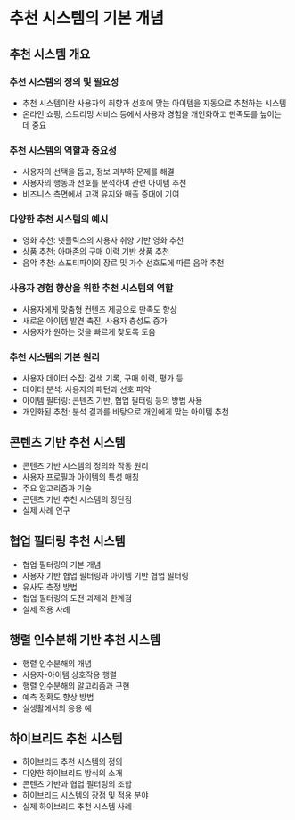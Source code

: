 # 추천 시스템의 기본 개념

## 추천 시스템 개요

### 추천 시스템의 정의 및 필요성

- 추천 시스템이란 사용자의 취향과 선호에 맞는 아이템을 자동으로 추천하는 시스템
- 온라인 쇼핑, 스트리밍 서비스 등에서 사용자 경험을 개인화하고 만족도를 높이는 데 중요

### 추천 시스템의 역할과 중요성

- 사용자의 선택을 돕고, 정보 과부하 문제를 해결
- 사용자의 행동과 선호를 분석하여 관련 아이템 추천
- 비즈니스 측면에서 고객 유지와 매출 증대에 기여

### 다양한 추천 시스템의 예시

- 영화 추천: 넷플릭스의 사용자 취향 기반 영화 추천
- 상품 추천: 아마존의 구매 이력 기반 상품 추천
- 음악 추천: 스포티파이의 장르 및 가수 선호도에 따른 음악 추천

### 사용자 경험 향상을 위한 추천 시스템의 역할

- 사용자에게 맞춤형 컨텐츠 제공으로 만족도 향상
- 새로운 아이템 발견 촉진, 사용자 충성도 증가
- 사용자가 원하는 것을 빠르게 찾도록 도움

### 추천 시스템의 기본 원리

- 사용자 데이터 수집: 검색 기록, 구매 이력, 평가 등
- 데이터 분석: 사용자의 패턴과 선호 파악
- 아이템 필터링: 콘텐츠 기반, 협업 필터링 등의 방법 사용
- 개인화된 추천: 분석 결과를 바탕으로 개인에게 맞는 아이템 추천

## 콘텐츠 기반 추천 시스템

- 콘텐츠 기반 시스템의 정의와 작동 원리
- 사용자 프로필과 아이템의 특성 매칭
- 주요 알고리즘과 기술
- 콘텐츠 기반 추천 시스템의 장단점
- 실제 사례 연구

## 협업 필터링 추천 시스템

- 협업 필터링의 기본 개념
- 사용자 기반 협업 필터링과 아이템 기반 협업 필터링
- 유사도 측정 방법
- 협업 필터링의 도전 과제와 한계점
- 실제 적용 사례

## 행렬 인수분해 기반 추천 시스템

- 행렬 인수분해의 개념
- 사용자-아이템 상호작용 행렬
- 행렬 인수분해의 알고리즘과 구현
- 예측 정확도 향상 방법
- 실생활에서의 응용 예

## 하이브리드 추천 시스템

- 하이브리드 추천 시스템의 정의
- 다양한 하이브리드 방식의 소개
- 콘텐츠 기반과 협업 필터링의 조합
- 하이브리드 시스템의 장점 및 적용 분야
- 실제 하이브리드 추천 시스템 사례
